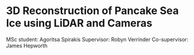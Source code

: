 # 3D Reconstruction of Pancake Sea Ice using LiDAR and Cameras

MSc student: Agoritsa Spirakis
Supervisor: Robyn Verrinder
Co-supervisor: James Hepworth

